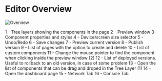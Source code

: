 # Editor Overview

![Overview](assets/overview.png)

1 - Tree layers showing the components in the page
2 - Preview window
3 - Component properties and styles
4 - Device/screen size selector
5 - Undo/Redo
6 - Save changes
7 - Preview current version
8 - Publish version
9 - List of pages with the option to create and delete
10 - List of custom components
11 - Change the mouse pointer to find the component when clicking inside the preview window (2)
12 - List of deployed versions. Useful to rollback to an old version, in case of some problem
13 - Open the list of components that can be drag and droped in the Tree Layer (1)
14 - Open the dashboard page
15 - Network Tab
16 - Console Tab